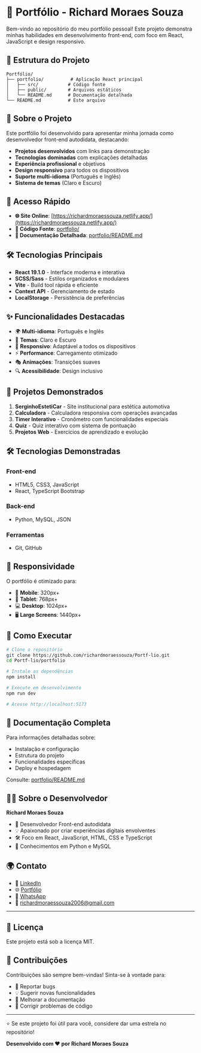 # 🚀 Portfólio - Richard Moraes Souza

Bem-vindo ao repositório do meu portfólio pessoal! Este projeto demonstra minhas habilidades em desenvolvimento front-end, com foco em React, JavaScript e design responsivo.

## 📁 Estrutura do Projeto

```
Portfólio/
├── portfolio/          # Aplicação React principal
│   ├── src/           # Código fonte
│   ├── public/        # Arquivos estáticos
│   └── README.md      # Documentação detalhada
└── README.md          # Este arquivo
```

## 🎯 Sobre o Projeto

Este portfólio foi desenvolvido para apresentar minha jornada como desenvolvedor front-end autodidata, destacando:

- **Projetos desenvolvidos** com links para demonstração
- **Tecnologias dominadas** com explicações detalhadas
- **Experiência profissional** e objetivos
- **Design responsivo** para todos os dispositivos
- **Suporte multi-idioma** (Português e Inglês)
- **Sistema de temas** (Claro e Escuro)

## 🚀 Acesso Rápido

- **🌐 Site Online**: [https://richardmoraessouza.netlify.app/](https://richardmoraessouza.netlify.app/)
- **📁 Código Fonte**: [portfolio/](portfolio/)
- **📖 Documentação Detalhada**: [portfolio/README.md](portfolio/README.md)

## 🛠️ Tecnologias Principais

- **React 19.1.0** - Interface moderna e interativa
- **SCSS/Sass** - Estilos organizados e modulares
- **Vite** - Build tool rápida e eficiente
- **Context API** - Gerenciamento de estado
- **LocalStorage** - Persistência de preferências

## ✨ Funcionalidades Destacadas

- 🌍 **Multi-idioma**: Português e Inglês
- 🎨 **Temas**: Claro e Escuro
- 📱 **Responsivo**: Adaptável a todos os dispositivos
- ⚡ **Performance**: Carregamento otimizado
- 🎭 **Animações**: Transições suaves
- 🔍 **Acessibilidade**: Design inclusivo

## 🎯 Projetos Demonstrados

1. **SerginhoEstetiCar** - Site institucional para estética automotiva
2. **Calculadora** - Calculadora responsiva com operações avançadas
3. **Timer Interativo** - Cronômetro com funcionalidades especiais
4. **Quiz** - Quiz interativo com sistema de pontuação
5. **Projetos Web** - Exercícios de aprendizado e evolução

## 🛠️ Tecnologias Demonstradas

### Front-end
- HTML5, CSS3, JavaScript
- React, TypeScript Bootstrap

### Back-end
- Python, MySQL, JSON

### Ferramentas
- Git, GitHub

## 📱 Responsividade

O portfólio é otimizado para:
- 📱 **Mobile**: 320px+
- 📱 **Tablet**: 768px+
- 💻 **Desktop**: 1024px+
- 🖥️ **Large Screens**: 1440px+

## 🚀 Como Executar

```bash
# Clone o repositório
git clone https://github.com/richardmoraessouza/Portf-lio.git
cd Portf-lio/portfolio

# Instale as dependências
npm install

# Execute em desenvolvimento
npm run dev

# Acesse http://localhost:5173
```

## 📖 Documentação Completa

Para informações detalhadas sobre:
- Instalação e configuração
- Estrutura do projeto
- Funcionalidades específicas
- Deploy e hospedagem

Consulte: [portfolio/README.md](portfolio/README.md)

## 👨‍💻 Sobre o Desenvolvedor

**Richard Moraes Souza**
- 🎯 Desenvolvedor Front-end autodidata
- 💡 Apaixonado por criar experiências digitais envolventes
- 🛠️ Foco em React, JavaScript, HTML, CSS e TypeScript
- 🔧 Conhecimentos em Python e MySQL

## 🌍 Contato

- 💼 [LinkedIn](https://www.linkedin.com/in/richard-moraes-souza-998539338/)
- 🌐 [Portfólio](https://richardmoraessouza.github.io/Portf-lio/)
- 📱 [WhatsApp](https://wa.me/5547999326217?text=Olá%20Richard%2C%20encontrei%20seu%20perfil%20no%20GitHub!)
- 📧 richardmoraessouza2006@gmail.com

---

## 📄 Licença

Este projeto está sob a licença MIT.

## 🤝 Contribuições

Contribuições são sempre bem-vindas! Sinta-se à vontade para:
- 🐛 Reportar bugs
- 💡 Sugerir novas funcionalidades
- 📝 Melhorar a documentação
- 🔧 Corrigir problemas de código

---

⭐ Se este projeto foi útil para você, considere dar uma estrela no repositório!

**Desenvolvido com ❤️ por Richard Moraes Souza**
